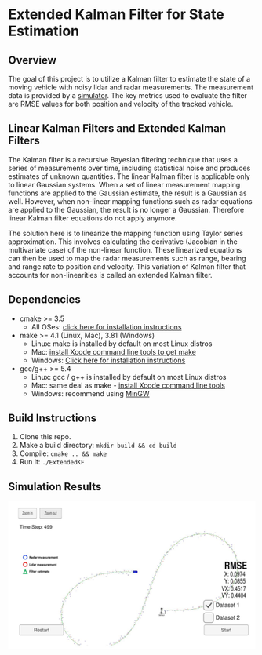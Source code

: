 # Extended Kalman Filter for State Estimation
## Overview
The goal of this project is to utilize a Kalman filter to estimate the state of a moving vehicle with noisy lidar and radar measurements. The measurement data is provided by a [simulator](https://github.com/udacity/self-driving-car-sim/releases). The key metrics used to evaluate the filter are RMSE values for both position and velocity of the tracked vehicle. 

## Linear Kalman Filters and Extended Kalman Filters
The Kalman filter is a recursive Bayesian filtering technique that uses a series of measurements over time, including statistical noise and produces estimates of unknown quantities. The linear Kalman filter is applicable only to linear Gaussian systems. When a set of linear measurement mapping functions are applied to the Gaussian estimate, the result is a Gaussian as well. However, when non-linear mapping functions such as radar equations are applied to the Gaussian, the result is no longer a Gaussian. Therefore linear Kalman filter equations do not apply anymore.

The solution here is to linearize the mapping function using Taylor series approximation. This involves calculating the derivative (Jacobian in the multivariate case) of the non-linear function. These linearized equations can then be used to map the radar measurements such as range, bearing and range rate to position and velocity. This variation of Kalman filter that accounts for non-linearities is called an extended Kalman filter. 

## Dependencies

* cmake >= 3.5
  * All OSes: [click here for installation instructions](https://cmake.org/install/)
* make >= 4.1 (Linux, Mac), 3.81 (Windows)
  * Linux: make is installed by default on most Linux distros
  * Mac: [install Xcode command line tools to get make](https://developer.apple.com/xcode/features/)
  * Windows: [Click here for installation instructions](http://gnuwin32.sourceforge.net/packages/make.htm)
* gcc/g++ >= 5.4
  * Linux: gcc / g++ is installed by default on most Linux distros
  * Mac: same deal as make - [install Xcode command line tools](https://developer.apple.com/xcode/features/)
  * Windows: recommend using [MinGW](http://www.mingw.org/)

## Build Instructions

1. Clone this repo.
2. Make a build directory: `mkdir build && cd build`
3. Compile: `cmake .. && make` 
4. Run it: `./ExtendedKF `

## Simulation Results

![](https://github.com/knaaga/extended-kalman-filter-tracking/blob/main/assets/EKF_Simulator.JPG)


